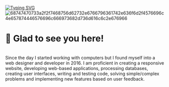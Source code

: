 [![Typing SVG](https://readme-typing-svg.demolab.com?font=Fira+Code&pause=1000&color=23C642&width=720&lines=Hi%2C+I'm+APRILIAN.++I+am+currently+working+as+Back-End+Developer)](https://git.io/typing-svg)
![68747470733a2f2f7468756d62732e6766796361742e636f6d2f4576696c4e657874446576696c666973682d736d616c6c2e676966](https://user-images.githubusercontent.com/89845641/220167426-0c5f630e-6d56-4617-9775-71c2bd025b4f.gif)

# 👋 Glad to see you here! 

<p><br/>
Since the day I started working with computers but I found myself into a web designer and developer in 2016. I am proficient in creating a responsive website, developing web-based applications, processing databases, creating user interfaces, writing and testing code, solving simple/complex problems and implementing new features based on user feedback.<br/><br/>
</p>
